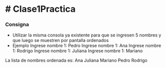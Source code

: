 # # Clase1Practica

### Consigna

- Utilizar la misma consola ya existente para que se ingresen 5 nombres y que luego se muestren por pantalla ordenados
- Ejemplo
Ingrese nombre 1: Pedro
Ingrese nombre 1: Ana
Ingrese nombre 1: Rodrigo
Ingrese nombre 1: Juliana
Ingrese nombre 1: Mariano

La lista de nombres ordenada es:
Ana
Juliana
Mariano
Pedro
Rodrigo
